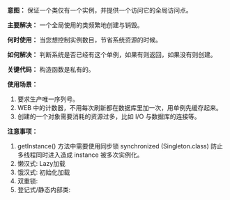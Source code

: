**意图：** 保证一个类仅有一个实例，并提供一个访问它的全局访问点。

**主要解决：** 一个全局使用的类频繁地创建与销毁。

**何时使用：** 当您想控制实例数目，节省系统资源的时候。

**如何解决：** 判断系统是否已经有这个单例，如果有则返回，如果没有则创建。

**关键代码：** 构造函数是私有的。

**使用场景：** 
1. 要求生产唯一序列号。 
2. WEB 中的计数器，不用每次刷新都在数据库里加一次，用单例先缓存起来。
3. 创建的一个对象需要消耗的资源过多，比如 I/O 与数据库的连接等。

**注意事项：** 
1. getInstance() 方法中需要使用同步锁 synchronized (Singleton.class) 防止多线程同时进入造成 instance 被多次实例化。
2. 懒汉式: Lazy加载
3. 饿汉式: 初始化加载
4. 双重锁: 
5. 登记式/静态内部类: 
